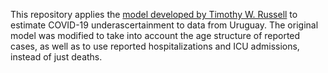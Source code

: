 This repository applies the [model developed by Timothy W. Russell](https://github.com/thimotei/covid_underreporting)
to estimate COVID-19 underascertainment to data from Uruguay. The original model was modified to take
into account the age structure of reported cases, as well as to use reported hospitalizations and
ICU admissions, instead of just deaths.
